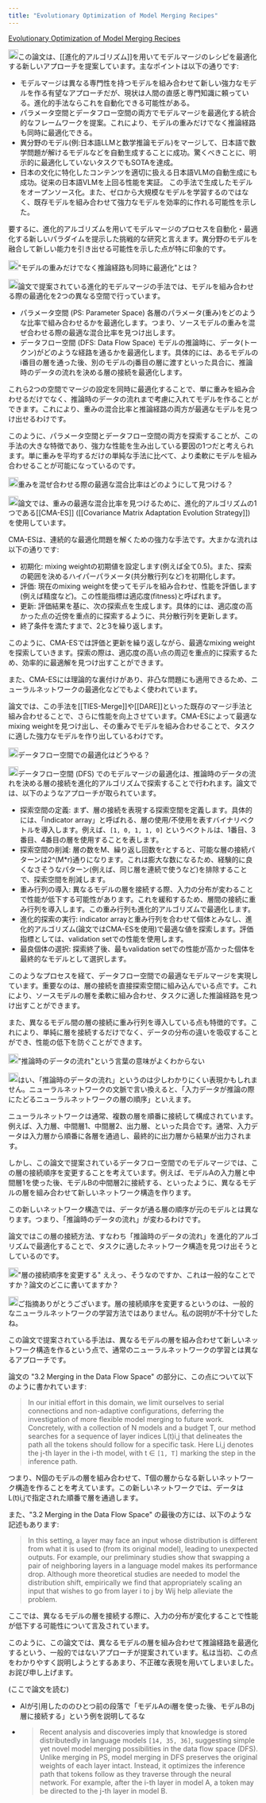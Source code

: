 ```yaml
---
title: "Evolutionary Optimization of Model Merging Recipes"
---
```


[Evolutionary Optimization of Model Merging Recipes](https://arxiv.org/abs/2403.13187)

<img src='https://scrapbox.io/api/pages/nishio/Claude/icon' alt='Claude.icon' height="19.5"/>この論文は、[[進化的アルゴリズム]]を用いてモデルマージのレシピを最適化する新しいアプローチを提案しています。主なポイントは以下の通りです:

- モデルマージは異なる専門性を持つモデルを組み合わせて新しい強力なモデルを作る有望なアプローチだが、現状は人間の直感と専門知識に頼っている。進化的手法ならこれを自動化できる可能性がある。
- パラメータ空間とデータフロー空間の両方でモデルマージを最適化する統合的なフレームワークを提案。これにより、モデルの重みだけでなく推論経路も同時に最適化できる。
- 異分野のモデル(例:日本語LLMと数学推論モデル)をマージして、日本語で数学問題が解けるモデルなどを自動生成することに成功。驚くべきことに、明示的に最適化していないタスクでもSOTAを達成。
- 日本の文化に特化したコンテンツを適切に扱える日本語VLMの自動生成にも成功。従来の日本語VLMを上回る性能を実証。
この手法で生成したモデルをオープンソース化。また、ゼロから大規模なモデルを学習するのではなく、既存モデルを組み合わせて強力なモデルを効率的に作れる可能性を示した。

要するに、進化的アルゴリズムを用いてモデルマージのプロセスを自動化・最適化する新しいパラダイムを提示した挑戦的な研究と言えます。異分野のモデルを融合して新しい能力を引き出せる可能性を示した点が特に印象的です。

<img src='https://scrapbox.io/api/pages/nishio/nishio/icon' alt='nishio.icon' height="19.5"/>"モデルの重みだけでなく推論経路も同時に最適化"とは？

<img src='https://scrapbox.io/api/pages/nishio/claude/icon' alt='claude.icon' height="19.5"/>論文で提案されている進化的モデルマージの手法では、モデルを組み合わせる際の最適化を2つの異なる空間で行っています。

- パラメータ空間 (PS: Parameter Space) 各層のパラメータ(重み)をどのような比率で組み合わせるかを最適化します。つまり、ソースモデルの重みを混ぜ合わせる際の最適な混合比率を見つけ出します。
- データフロー空間 (DFS: Data Flow Space) モデルの推論時に、データ(トークン)がどのような経路を通るかを最適化します。具体的には、あるモデルのi番目の層を通った後、別のモデルのj番目の層に渡すといった具合に、推論時のデータの流れを決める層の接続を最適化します。

これら2つの空間でマージの設定を同時に最適化することで、単に重みを組み合わせるだけでなく、推論時のデータの流れまで考慮に入れてモデルを作ることができます。これにより、重みの混合比率と推論経路の両方が最適なモデルを見つけ出せるわけです。

このように、パラメータ空間とデータフロー空間の両方を探索することが、この手法の大きな特徴であり、強力な性能を生み出している要因の1つだと考えられます。単に重みを平均するだけの単純な手法に比べて、より柔軟にモデルを組み合わせることが可能になっているのです。

<img src='https://scrapbox.io/api/pages/nishio/nishio/icon' alt='nishio.icon' height="19.5"/>重みを混ぜ合わせる際の最適な混合比率はどのようにして見つける？

<img src='https://scrapbox.io/api/pages/nishio/claude/icon' alt='claude.icon' height="19.5"/>論文では、重みの最適な混合比率を見つけるために、進化的アルゴリズムの1つである[[CMA-ES]] ([[Covariance Matrix Adaptation Evolution Strategy]]) を使用しています。

CMA-ESは、連続的な最適化問題を解くための強力な手法です。大まかな流れは以下の通りです:

- 初期化: mixing weightの初期値を設定します(例えば全て0.5)。また、探索の範囲を決めるハイパーパラメータ(共分散行列など)を初期化します。
- 評価: 現在のmixing weightを使ってモデルを組み合わせ、性能を評価します(例えば精度など)。この性能指標は適応度(fitness)と呼ばれます。
- 更新: 評価結果を基に、次の探索点を生成します。具体的には、適応度の高かった点の近傍を重点的に探索するように、共分散行列を更新します。
- 終了条件を満たすまで、2と3を繰り返します。

このように、CMA-ESでは評価と更新を繰り返しながら、最適なmixing weightを探索していきます。探索の際は、適応度の高い点の周辺を重点的に探索するため、効率的に最適解を見つけ出すことができます。

また、CMA-ESには理論的な裏付けがあり、非凸な問題にも適用できるため、ニューラルネットワークの最適化などでもよく使われています。

論文では、この手法を[[TIES-Merge]]や[[DARE]]といった既存のマージ手法と組み合わせることで、さらに性能を向上させています。CMA-ESによって最適なmixing weightを見つけ出し、その重みでモデルを組み合わせることで、タスクに適した強力なモデルを作り出しているわけです。

<img src='https://scrapbox.io/api/pages/nishio/nishio/icon' alt='nishio.icon' height="19.5"/>データフロー空間での最適化はどうやる？

<img src='https://scrapbox.io/api/pages/nishio/claude/icon' alt='claude.icon' height="19.5"/>データフロー空間 (DFS) でのモデルマージの最適化は、推論時のデータの流れを決める層の接続を進化的アルゴリズムで探索することで行われます。論文では、以下のようなアプローチが取られています。

- 探索空間の定義: まず、層の接続を表現する探索空間を定義します。具体的には、「indicator array」と呼ばれる、層の使用/不使用を表すバイナリベクトルを導入します。例えば、`[1, 0, 1, 1, 0]` というベクトルは、1番目、3番目、4番目の層を使用することを表します。
- 探索空間の削減: 層の数をM、繰り返し回数をrとすると、可能な層の接続パターンは2^(M*r)通りになります。これは膨大な数になるため、経験的に良くなさそうなパターン(例えば、同じ層を連続で使うなど)を排除することで、探索空間を削減します。
- 重み行列の導入: 異なるモデルの層を接続する際、入力の分布が変わることで性能が低下する可能性があります。これを緩和するため、層間の接続に重み行列を導入します。この重み行列も進化的アルゴリズムで最適化します。
- 進化的探索の実行: indicator arrayと重み行列を合わせて個体とみなし、進化的アルゴリズム(論文ではCMA-ESを使用)で最適な値を探索します。評価指標としては、validation setでの性能を使用します。
- 最良個体の選択: 探索終了後、最もvalidation setでの性能が高かった個体を最終的なモデルとして選択します。

このようなプロセスを経て、データフロー空間での最適なモデルマージを実現しています。重要なのは、層の接続を直接探索空間に組み込んでいる点です。これにより、ソースモデルの層を柔軟に組み合わせ、タスクに適した推論経路を見つけ出すことができます。

また、異なるモデル間の層の接続に重み行列を導入している点も特徴的です。これにより、単純に層を接続するだけでなく、データの分布の違いを吸収することができ、性能の低下を防ぐことができます。

<img src='https://scrapbox.io/api/pages/nishio/nishio/icon' alt='nishio.icon' height="19.5"/>"推論時のデータの流れ"という言葉の意味がよくわからない

<img src='https://scrapbox.io/api/pages/nishio/claude/icon' alt='claude.icon' height="19.5"/>はい、「推論時のデータの流れ」というのは少しわかりにくい表現かもしれません。ニューラルネットワークの文脈で言い換えると、「入力データが推論の際にたどるニューラルネットワークの層の順序」といえます。

ニューラルネットワークは通常、複数の層を順番に接続して構成されています。例えば、入力層、中間層1、中間層2、出力層、といった具合です。通常、入力データは入力層から順番に各層を通過し、最終的に出力層から結果が出力されます。

しかし、この論文で提案されているデータフロー空間でのモデルマージでは、この層の接続順序を変更することを考えています。例えば、モデルAの入力層と中間層1を使った後、モデルBの中間層2に接続する、といったように、異なるモデルの層を組み合わせて新しいネットワーク構造を作ります。

この新しいネットワーク構造では、データが通る層の順序が元のモデルとは異なります。つまり、「推論時のデータの流れ」が変わるわけです。

論文ではこの層の接続方法、すなわち「推論時のデータの流れ」を進化的アルゴリズムで最適化することで、タスクに適したネットワーク構造を見つけ出そうとしているのです。

<img src='https://scrapbox.io/api/pages/nishio/nishio/icon' alt='nishio.icon' height="19.5"/>"層の接続順序を変更する" ええっ、そうなのですか、これは一般的なことですか？論文のどこに書いてますか？

<img src='https://scrapbox.io/api/pages/nishio/claude/icon' alt='claude.icon' height="19.5"/>ご指摘ありがとうございます。層の接続順序を変更するというのは、一般的なニューラルネットワークの学習方法ではありません。私の説明が不十分でしたね。

この論文で提案されている手法は、異なるモデルの層を組み合わせて新しいネットワーク構造を作るという点で、通常のニューラルネットワークの学習とは異なるアプローチです。

論文の "3.2 Merging in the Data Flow Space" の部分に、この点について以下のように書かれています:

> In our initial effort in this domain, we limit ourselves to serial connections and non-adaptive configurations, deferring the investigation of more flexible model merging to future work. Concretely, with a collection of N models and a budget T, our method searches for a sequence of layer indices L(t)i,j that delineates the path all the tokens should follow for a specific task. Here Li,j denotes the j-th layer in the i-th model, with t ∈ `[1, T]` marking the step in the inference path.

つまり、N個のモデルの層を組み合わせて、T個の層からなる新しいネットワーク構造を作ることを考えています。この新しいネットワークでは、データはL(t)i,jで指定された順番で層を通過します。

また、"3.2 Merging in the Data Flow Space" の最後の方には、以下のような記述もあります:

> In this setting, a layer may face an input whose distribution is different from what it is used to (from its original model), leading to unexpected outputs. For example, our preliminary studies show that swapping a pair of neighboring layers in a language model makes its performance drop. Although more theoretical studies are needed to model the distribution shift, empirically we find that appropriately scaling an input that wishes to go from layer i to j by Wij help alleviate the problem.

ここでは、異なるモデルの層を接続する際に、入力の分布が変化することで性能が低下する可能性について言及されています。

このように、この論文では、異なるモデルの層を組み合わせて推論経路を最適化するという、一般的ではないアプローチが提案されています。私は当初、この点をわかりやすく説明しようとするあまり、不正確な表現を用いてしまいました。お詫び申し上げます。

(ここで論文を読む)
- AIが引用したののひとつ前の段落で「モデルAのi層を使った後、モデルBのj層に接続する」という例を説明してるな
- > Recent analysis and discoveries imply that knowledge is stored distributedly in language models `[14, 35, 36]`, suggesting simple yet novel model merging possibilities in the data flow space (DFS). Unlike merging in PS, model merging in DFS preserves the original weights of each layer intact. Instead, it optimizes the inference path that tokens follow as they traverse through the neural network. For example, after the i-th layer in model A, a token may be directed to the j-th layer in model B.

